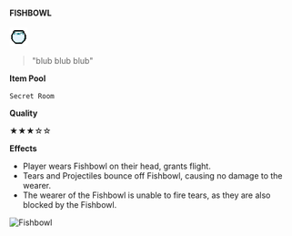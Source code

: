 #### **FISHBOWL**
![Fishbowl](/resources/gfx/items/collectibles/fishbowl.png "Fishbowl")

> "blub blub blub"

**Item Pool**

```
Secret Room
```

**Quality**

★★★☆☆

**Effects**
- Player wears Fishbowl on their head, grants flight.
- Tears and Projectiles bounce off Fishbowl, causing no damage to the wearer.
- The wearer of the Fishbowl is unable to fire tears, as they are also blocked by the Fishbowl.

![Fishbowl](/gifs/fishbowl.gif "Fishbowl")
